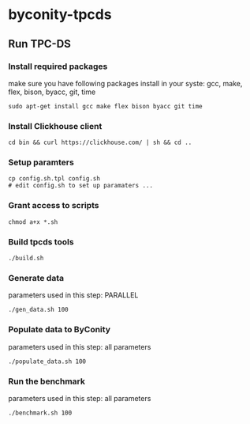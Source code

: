 # byconity-tpcds


## Run TPC-DS

### Install required packages
make sure you have following packages install in your syste: gcc, make, flex, bison, byacc, git, time
```
sudo apt-get install gcc make flex bison byacc git time
```

### Install Clickhouse client
```
cd bin && curl https://clickhouse.com/ | sh && cd ..
```

### Setup paramters
```
cp config.sh.tpl config.sh
# edit config.sh to set up paramaters ...
```

### Grant access to scripts
```
chmod a+x *.sh
```

### Build tpcds tools
```
./build.sh
```

### Generate data
parameters used in this step: PARALLEL
```
./gen_data.sh 100
```

### Populate data to ByConity
parameters used in this step: all parameters
```
./populate_data.sh 100
```

### Run the benchmark
parameters used in this step: all parameters
```
./benchmark.sh 100
```